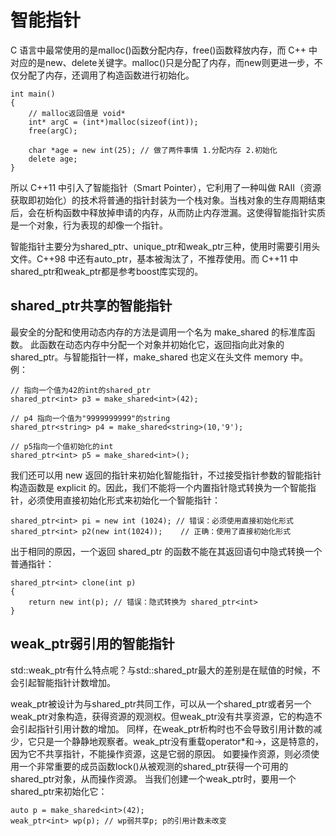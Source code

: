 # 智能指针
C 语言中最常使用的是malloc()函数分配内存，free()函数释放内存，而 C++ 中对应的是new、delete关键字。malloc()只是分配了内存，而new则更进一步，不仅分配了内存，还调用了构造函数进行初始化。
```
int main()
{
    // malloc返回值是 void*
    int* argC = (int*)malloc(sizeof(int));
    free(argC);

    char *age = new int(25); // 做了两件事情 1.分配内存 2.初始化
    delete age;
}

```

所以 C++11 中引入了智能指针（Smart Pointer），它利用了一种叫做 RAII（资源获取即初始化）的技术将普通的指针封装为一个栈对象。当栈对象的生存周期结束后，会在析构函数中释放掉申请的内存，从而防止内存泄漏。这使得智能指针实质是一个对象，行为表现的却像一个指针。

智能指针主要分为shared_ptr、unique_ptr和weak_ptr三种，使用时需要引用头文件<memory>。C++98 中还有auto_ptr，基本被淘汰了，不推荐使用。而 C++11 中shared_ptr和weak_ptr都是参考boost库实现的。
  
## shared_ptr共享的智能指针
最安全的分配和使用动态内存的方法是调用一个名为 make_shared 的标准库函数。 此函数在动态内存中分配一个对象并初始化它，返回指向此对象的 shared_ptr。与智能指针一样，make_shared 也定义在头文件 memory 中。
  例：
  ```
  // 指向一个值为42的int的shared_ptr
  shared_ptr<int> p3 = make_shared<int>(42);

  // p4 指向一个值为"9999999999"的string
  shared_ptr<string> p4 = make_shared<string>(10,'9');

  // p5指向一个值初始化的int
  shared_ptr<int> p5 = make_shared<int>();
  ```
我们还可以用 new 返回的指针来初始化智能指针，不过接受指针参数的智能指针构造函数是 explicit 的。因此，我们不能将一个内置指针隐式转换为一个智能指针，必须使用直接初始化形式来初始化一个智能指针：
  ```
  shared_ptr<int> pi = new int (1024); // 错误：必须使用直接初始化形式
  shared_ptr<int> p2(new int(1024));	// 正确：使用了直接初始化形式
  ```
出于相同的原因，一个返回 shared_ptr 的函数不能在其返回语句中隐式转换一个普通指针：
  ```
  shared_ptr<int> clone(int p)
  {
      return new int(p); // 错误：隐式转换为 shared_ptr<int>
  }
  ```
## weak_ptr弱引用的智能指针
std::weak_ptr有什么特点呢？与std::shared_ptr最大的差别是在赋值的时候，不会引起智能指针计数增加。

weak_ptr被设计为与shared_ptr共同工作，可以从一个shared_ptr或者另一个weak_ptr对象构造，获得资源的观测权。但weak_ptr没有共享资源，它的构造不会引起指针引用计数的增加。
同样，在weak_ptr析构时也不会导致引用计数的减少，它只是一个静静地观察者。weak_ptr没有重载operator*和->，这是特意的，因为它不共享指针，不能操作资源，这是它弱的原因。
如要操作资源，则必须使用一个非常重要的成员函数lock()从被观测的shared_ptr获得一个可用的shared_ptr对象，从而操作资源。
当我们创建一个weak_ptr时，要用一个shared_ptr来初始化它：
  ```  
auto p = make_shared<int>(42);
weak_ptr<int> wp(p); // wp弱共享p; p的引用计数未改变
  ```
  
  

